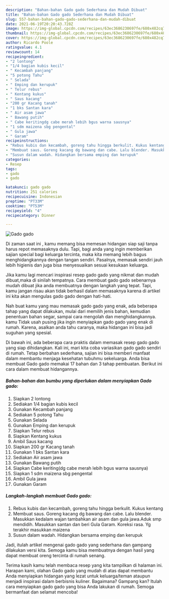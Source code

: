 ```yaml
---
description: "Bahan-bahan Gado gado Sederhana dan Mudah Dibuat"
title: "Bahan-bahan Gado gado Sederhana dan Mudah Dibuat"
slug: 557-bahan-bahan-gado-gado-sederhana-dan-mudah-dibuat
date: 2021-06-19T20:20:43.728Z
image: https://img-global.cpcdn.com/recipes/63ec3686230697fe/680x482cq70/gado-gado-foto-resep-utama.jpg
thumbnail: https://img-global.cpcdn.com/recipes/63ec3686230697fe/680x482cq70/gado-gado-foto-resep-utama.jpg
cover: https://img-global.cpcdn.com/recipes/63ec3686230697fe/680x482cq70/gado-gado-foto-resep-utama.jpg
author: Ricardo Poole
ratingvalue: 4.1
reviewcount: 14
recipeingredient:
- "2 lontong"
- "1/4 bagian kubis kecil"
- " Kecambah panjang"
- "5 potong Tahu"
- " Selada"
- " Emping dan kerupuk"
- " Telur rebus"
- " Kentang kukus"
- " Saus kacang"
- "200 gr Kacang tanah"
- "1 bks Santan kara"
- " Air asam jawa"
- " Bawang putih"
- " Cabe keritingdg cabe merah lebih bgus warna sausnya"
- "1 sdm maizena sbg pengental"
- " Gula jawa"
- " Garam"
recipeinstructions:
- "Rebus kubis dan kecambah, goreng tahu hingga berkulit. Kukus kentang"
- "Membuat saus. Goreng kacang dg bawang dan cabe. Lalu blender. Masukkan kedalam wajan tambahkan air asam dan gula jawa.Aduk smp mendidih. Masukkan santan dan beri Gula Garam. Koreksi rasa. Yg terakhir masukkan maizena"
- "Susun dalam wadah. Hidangkan bersama emping dan kerupuk"
categories:
- Resep
tags:
- gado
- gado

katakunci: gado gado 
nutrition: 251 calories
recipecuisine: Indonesian
preptime: "PT33M"
cooktime: "PT53M"
recipeyield: "4"
recipecategory: Dinner

---
```



![Gado gado](https://img-global.cpcdn.com/recipes/63ec3686230697fe/680x482cq70/gado-gado-foto-resep-utama.jpg)

Di zaman  saat ini , kamu memang bisa memesan hidangan siap saji tanpa harus repot memasaknya dulu. Tapi, bagi anda yang ingin memberikan sajian special bagi keluarga tercinta, maka kita memang lebih bagus menghidangkannya dengan tangan sendiri. Pasalnya, memasak sendiri jauh lebih higienis dan juga bisa menyesuaikan sesuai kesukaan keluarga.

Jika kamu lagi mencari inspirasi resep gado gado yang nikmat dan mudah dibuat,maka di sinilah tempatnya. Cara membuat gado gado  sebenarnya mudah dibuat jika anda membuatnya dengan langkah yang tepat. Tapi, kamu jangan risau akan tidak berhasil dalam memasaknya 
karena di artikel ini kita akan mengulas gado gado dengan hati-hati.  



Nah buat kamu yang mau memasak gado gado yang enak, ada beberapa tahap yang dapat dilakukan, mulai dari memilih jenis bahan, kemudian penentuan bahan segar, sampai cara mengolah dan menghidangkannya. kamu Tidak usah pusing jika ingin menyiapkan gado gado yang enak di rumah. Karena, asalkan anda  tahu caranya, maka hidangan ini bisa jadi suguhan yang spesial.

Di bawah ini, ada beberapa cara praktis  dalam memasak resep gado gado yang siap dihidangkan. Kali ini, mari kita coba variasikan gado gado sendiri di rumah. Tetap berbahan sederhana, sajian ini bisa memberi manfaat dalam membantu menjaga kesehatan tubuhmu sekeluarga. Anda bisa membuat Gado gado memakai 17 bahan dan 3 tahap pembuatan. Berikut ini cara dalam membuat hidangannya.

<!--inarticleads1-->

##### Bahan-bahan dan bumbu yang diperlukan dalam menyiapkan Gado gado:

1. Siapkan 2 lontong
1. Sediakan 1/4 bagian kubis kecil
1. Gunakan  Kecambah panjang
1. Sediakan 5 potong Tahu
1. Gunakan  Selada
1. Gunakan  Emping dan kerupuk
1. Siapkan  Telur rebus
1. Siapkan  Kentang kukus
1. Ambil  Saus kacang
1. Siapkan 200 gr Kacang tanah
1. Gunakan 1 bks Santan kara
1. Sediakan  Air asam jawa
1. Gunakan  Bawang putih
1. Siapkan  Cabe keriting(dg cabe merah lebih bgus warna sausnya)
1. Siapkan 1 sdm maizena sbg pengental
1. Ambil  Gula jawa
1. Gunakan  Garam




<!--inarticleads2-->

##### Langkah-langkah membuat Gado gado:

1. Rebus kubis dan kecambah, goreng tahu hingga berkulit. Kukus kentang
1. Membuat saus. Goreng kacang dg bawang dan cabe. Lalu blender. Masukkan kedalam wajan tambahkan air asam dan gula jawa.Aduk smp mendidih. Masukkan santan dan beri Gula Garam. Koreksi rasa. Yg terakhir masukkan maizena
1. Susun dalam wadah. Hidangkan bersama emping dan kerupuk




Jadi, itulah artikel mengenai  gado gado  yang sederhana dan gampang dilakukan versi kita. Semoga kamu bisa membuatnya dengan hasil yang dapat membuat oreng tercinta di rumah senang. 

Terima kasih kamu telah membaca resep yang kita tampilkan di halaman ini. Harapan kami, olahan  Gado gado yang mudah di atas dapat membantu Anda menyiapkan hidangan yang lezat untuk keluarga/teman ataupun menjadi inspirasi dalam berbisnis kuliner. Bagaimana? Gampang kan? Itulah cara menyiapkan gado gado yang bisa Anda lakukan di rumah. Semoga bermanfaat dan selamat mencoba!

